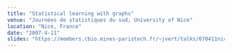 ```yaml
---
title: "Statistical learning with graphs"
venue: "Journées de statistiques du sud, University of Nice"
location: "Nice, France"
date: "2007-4-11"
slides: "https://members.cbio.mines-paristech.fr/~jvert/talks/070411nice/nice.pdf"
---
```

